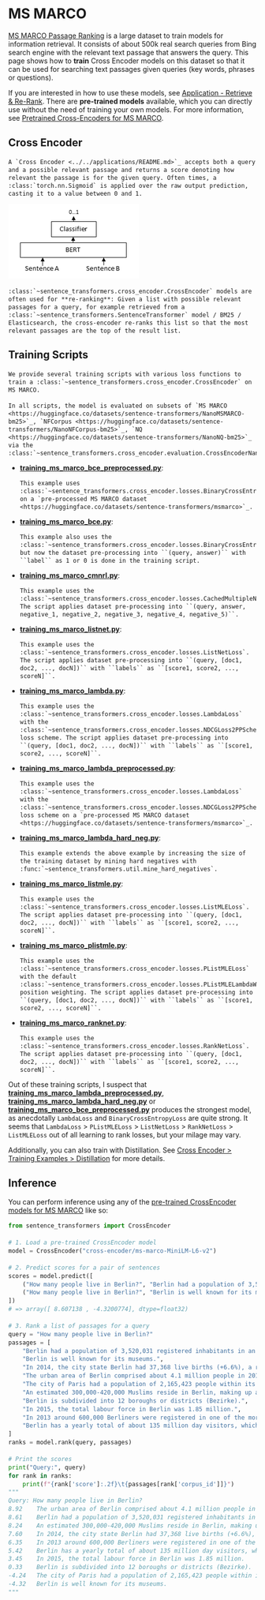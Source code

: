 # MS MARCO
[MS MARCO Passage Ranking](https://github.com/microsoft/MSMARCO-Passage-Ranking) is a large dataset to train models for information retrieval. It consists of about 500k real search queries from Bing search engine with the relevant text passage that answers the query. This page shows how to **train** Cross Encoder models on this dataset so that it can be used for searching text passages given queries (key words, phrases or questions).

If you are interested in how to use these models, see [Application - Retrieve & Re-Rank](../../../sentence_transformer/applications/retrieve_rerank/README.md). There are **pre-trained models** available, which you can directly use without the need of training your own models. For more information, see [Pretrained Cross-Encoders for MS MARCO](../../../../docs/cross_encoder/pretrained_models.md#ms-marco).

## Cross Encoder
```{eval-rst}
A `Cross Encoder <../../applications/README.md>`_ accepts both a query and a possible relevant passage and returns a score denoting how relevant the passage is for the given query. Often times, a :class:`torch.nn.Sigmoid` is applied over the raw output prediction, casting it to a value between 0 and 1.
```

![CrossEncoder](https://raw.githubusercontent.com/UKPLab/sentence-transformers/master/docs/img/CrossEncoder.png)

```{eval-rst}
:class:`~sentence_transformers.cross_encoder.CrossEncoder` models are often used for **re-ranking**: Given a list with possible relevant passages for a query, for example retrieved from a :class:`~sentence_transformers.SentenceTransformer` model / BM25 / Elasticsearch, the cross-encoder re-ranks this list so that the most relevant passages are the top of the result list. 
```

## Training Scripts
```{eval-rst}
We provide several training scripts with various loss functions to train a :class:`~sentence_transformers.cross_encoder.CrossEncoder` on MS MARCO.

In all scripts, the model is evaluated on subsets of `MS MARCO <https://huggingface.co/datasets/sentence-transformers/NanoMSMARCO-bm25>`_, `NFCorpus <https://huggingface.co/datasets/sentence-transformers/NanoNFCorpus-bm25>`_, `NQ <https://huggingface.co/datasets/sentence-transformers/NanoNQ-bm25>`_ via the :class:`~sentence_transformers.cross_encoder.evaluation.CrossEncoderNanoBEIREvaluator`.
```
* **[training_ms_marco_bce_preprocessed.py](training_ms_marco_bce_preprocessed.py)**:
    ```{eval-rst}
    This example uses :class:`~sentence_transformers.cross_encoder.losses.BinaryCrossEntropyLoss` on a `pre-processed MS MARCO dataset <https://huggingface.co/datasets/sentence-transformers/msmarco>`_.
    ```
* **[training_ms_marco_bce.py](training_ms_marco_bce.py)**:
    ```{eval-rst}
    This example also uses the :class:`~sentence_transformers.cross_encoder.losses.BinaryCrossEntropyLoss`, but now the dataset pre-processing into ``(query, answer)`` with ``label`` as 1 or 0 is done in the training script. 
    ```
* **[training_ms_marco_cmnrl.py](training_ms_marco_cmnrl.py)**:
    ```{eval-rst}
    This example uses the :class:`~sentence_transformers.cross_encoder.losses.CachedMultipleNegativesRankingLoss`. The script applies dataset pre-processing into ``(query, answer, negative_1, negative_2, negative_3, negative_4, negative_5)``.
    ```
* **[training_ms_marco_listnet.py](training_ms_marco_listnet.py)**:
    ```{eval-rst}
    This example uses the :class:`~sentence_transformers.cross_encoder.losses.ListNetLoss`. The script applies dataset pre-processing into ``(query, [doc1, doc2, ..., docN])`` with ``labels`` as ``[score1, score2, ..., scoreN]``.
    ```
* **[training_ms_marco_lambda.py](training_ms_marco_lambda.py)**:
    ```{eval-rst}
    This example uses the :class:`~sentence_transformers.cross_encoder.losses.LambdaLoss` with the :class:`~sentence_transformers.cross_encoder.losses.NDCGLoss2PPScheme` loss scheme. The script applies dataset pre-processing into ``(query, [doc1, doc2, ..., docN])`` with ``labels`` as ``[score1, score2, ..., scoreN]``.
    ```
* **[training_ms_marco_lambda_preprocessed.py](training_ms_marco_lambda_preprocessed.py)**:
    ```{eval-rst}
    This example uses the :class:`~sentence_transformers.cross_encoder.losses.LambdaLoss` with the :class:`~sentence_transformers.cross_encoder.losses.NDCGLoss2PPScheme` loss scheme on a `pre-processed MS MARCO dataset <https://huggingface.co/datasets/sentence-transformers/msmarco>`_.
    ```
* **[training_ms_marco_lambda_hard_neg.py](training_ms_marco_lambda_hard_neg.py)**:
    ```{eval-rst}
    This example extends the above example by increasing the size of the training dataset by mining hard negatives with :func:`~sentence_transformers.util.mine_hard_negatives`.
    ```
* **[training_ms_marco_listmle.py](training_ms_marco_listmle.py)**:
    ```{eval-rst}
    This example uses the :class:`~sentence_transformers.cross_encoder.losses.ListMLELoss`. The script applies dataset pre-processing into ``(query, [doc1, doc2, ..., docN])`` with ``labels`` as ``[score1, score2, ..., scoreN]``.
    ```
* **[training_ms_marco_plistmle.py](training_ms_marco_plistmle.py)**:
    ```{eval-rst}
    This example uses the :class:`~sentence_transformers.cross_encoder.losses.PListMLELoss` with the default :class:`~sentence_transformers.cross_encoder.losses.PListMLELambdaWeight` position weighting. The script applies dataset pre-processing into ``(query, [doc1, doc2, ..., docN])`` with ``labels`` as ``[score1, score2, ..., scoreN]``.
    ```
* **[training_ms_marco_ranknet.py](training_ms_marco_ranknet.py)**:
    ```{eval-rst}
    This example uses the :class:`~sentence_transformers.cross_encoder.losses.RankNetLoss`. The script applies dataset pre-processing into ``(query, [doc1, doc2, ..., docN])`` with ``labels`` as ``[score1, score2, ..., scoreN]``.
    ```

Out of these training scripts, I suspect that **[training_ms_marco_lambda_preprocessed.py](training_ms_marco_lambda_preprocessed.py)**, **[training_ms_marco_lambda_hard_neg.py](training_ms_marco_lambda_hard_neg.py)** or **[training_ms_marco_bce_preprocessed.py](training_ms_marco_bce_preprocessed.py)** produces the strongest model, as anecdotally `LambdaLoss` and `BinaryCrossEntropyLoss` are quite strong. It seems that `LambdaLoss` > `PListMLELoss` > `ListNetLoss` > `RankNetLoss` > `ListMLELoss` out of all learning to rank losses, but your milage may vary.

Additionally, you can also train with Distillation. See [Cross Encoder > Training Examples > Distillation](../distillation/README.md) for more details.

## Inference

You can perform inference using any of the [pre-trained CrossEncoder models for MS MARCO](../../../../docs/cross_encoder/pretrained_models.md#ms-marco) like so:

```python
from sentence_transformers import CrossEncoder

# 1. Load a pre-trained CrossEncoder model
model = CrossEncoder("cross-encoder/ms-marco-MiniLM-L6-v2")

# 2. Predict scores for a pair of sentences
scores = model.predict([
    ("How many people live in Berlin?", "Berlin had a population of 3,520,031 registered inhabitants in an area of 891.82 square kilometers."),
    ("How many people live in Berlin?", "Berlin is well known for its museums."),
])
# => array([ 8.607138 , -4.3200774], dtype=float32)

# 3. Rank a list of passages for a query
query = "How many people live in Berlin?"
passages = [
    "Berlin had a population of 3,520,031 registered inhabitants in an area of 891.82 square kilometers.",
    "Berlin is well known for its museums.",
    "In 2014, the city state Berlin had 37,368 live births (+6.6%), a record number since 1991.",
    "The urban area of Berlin comprised about 4.1 million people in 2014, making it the seventh most populous urban area in the European Union.",
    "The city of Paris had a population of 2,165,423 people within its administrative city limits as of January 1, 2019",
    "An estimated 300,000-420,000 Muslims reside in Berlin, making up about 8-11 percent of the population.",
    "Berlin is subdivided into 12 boroughs or districts (Bezirke).",
    "In 2015, the total labour force in Berlin was 1.85 million.",
    "In 2013 around 600,000 Berliners were registered in one of the more than 2,300 sport and fitness clubs.",
    "Berlin has a yearly total of about 135 million day visitors, which puts it in third place among the most-visited city destinations in the European Union.",
]
ranks = model.rank(query, passages)

# Print the scores
print("Query:", query)
for rank in ranks:
    print(f"{rank['score']:.2f}\t{passages[rank['corpus_id']]}")
"""
Query: How many people live in Berlin?
8.92    The urban area of Berlin comprised about 4.1 million people in 2014, making it the seventh most populous urban area in the European Union.
8.61    Berlin had a population of 3,520,031 registered inhabitants in an area of 891.82 square kilometers.
8.24    An estimated 300,000-420,000 Muslims reside in Berlin, making up about 8-11 percent of the population.
7.60    In 2014, the city state Berlin had 37,368 live births (+6.6%), a record number since 1991.
6.35    In 2013 around 600,000 Berliners were registered in one of the more than 2,300 sport and fitness clubs.
5.42    Berlin has a yearly total of about 135 million day visitors, which puts it in third place among the most-visited city destinations in the European Union.
3.45    In 2015, the total labour force in Berlin was 1.85 million.
0.33    Berlin is subdivided into 12 boroughs or districts (Bezirke).
-4.24   The city of Paris had a population of 2,165,423 people within its administrative city limits as of January 1, 2019
-4.32   Berlin is well known for its museums.
"""
```